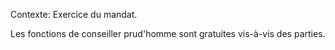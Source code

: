 Contexte: Exercice du mandat.

Les fonctions de conseiller prud'homme sont gratuites vis-à-vis des parties.